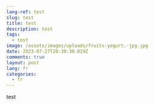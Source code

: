 ```yaml
---
lang-ref: test
slug: test
title: test
description: test
tags:
  - test
image: /assets/images/uploads/fruits-yogurt.-jpg.jpg
date: 2023-07-27T20:39:30.019Z
comments: true
layout: post
lang: fr
categories:
  - fr
---
```

t﻿est